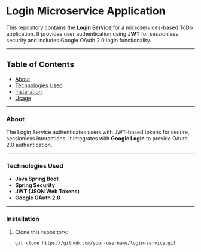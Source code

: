 # Login  Microservice Application

This repository contains the **Login Service** for a microservices-based ToDo application. It provides user authentication using **JWT** for sessionless security and includes Google OAuth 2.0 login functionality.

---

## Table of Contents
- [About](#about)
- [Technologies Used](#technologies-used)
- [Installation](#installation)
- [Usage](#usage)

---

### About
The Login Service authenticates users with JWT-based tokens for secure, sessionless interactions. It integrates with **Google Login** to provide OAuth 2.0 authentication.

---

### Technologies Used
- **Java Spring Boot**
- **Spring Security**
- **JWT (JSON Web Tokens)**
- **Google OAuth 2.0**

---

### Installation
1. Clone this repository:
   ```bash
   git clone https://github.com/your-username/login-service.git
